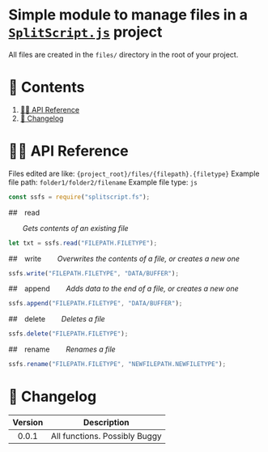 # Simple module to manage files in a [`SplitScript.js`](https://www.npmjs.com/package/splitscript.js) project

All files are created in the `files/` directory in the root of your project.

# 🔗 Contents

1. [👨‍💻 API Reference](#reference)
1. [📜 Changelog](#changelog)

# 👨‍💻 API Reference <a id="reference"></a>

Files edited are like: `{project_root}/files/{filepath}.{filetype}`
Example file path: `folder1/folder2/filename`
Example file type: `js`

```js
const ssfs = require("splitscript.fs");
```

##&emsp;read

&emsp;&emsp;_Gets contents of an existing file_

```js
let txt = ssfs.read("FILEPATH.FILETYPE");
```

##&emsp;write
&emsp;&emsp;_Overwrites the contents of a file, or creates a new one_

```js
ssfs.write("FILEPATH.FILETYPE", "DATA/BUFFER");
```

##&emsp;append
&emsp;&emsp;_Adds data to the end of a file, or creates a new one_

```js
ssfs.append("FILEPATH.FILETYPE", "DATA/BUFFER");
```

##&emsp;delete
&emsp;&emsp;_Deletes a file_

```js
ssfs.delete("FILEPATH.FILETYPE");
```

##&emsp;rename
&emsp;&emsp;_Renames a file_

```js
ssfs.rename("FILEPATH.FILETYPE", "NEWFILEPATH.NEWFILETYPE");
```

# 📜 Changelog <a id="changelog"> </a>

| Version |          Description          |
| :-----: | :---------------------------: |
|  0.0.1  | All functions. Possibly Buggy |
